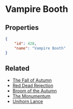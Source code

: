 # Vampire Booth

<no description available>

## Properties

```json
{
    "id": 428,
    "name": "Vampire Booth"
}
```

## Related

- [The Fall of Autumn](../items/22129-the-fall-of-autumn.md)
- [Red Dead Rejection](../items/22133-red-dead-rejection.md)
- [Broom of the Autumn](../items/22138-broom-of-the-autumn.md)
- [The Monumentum](../items/22140-the-monumentum.md)
- [Unihorn Lance](../items/22141-unihorn-lance.md)

